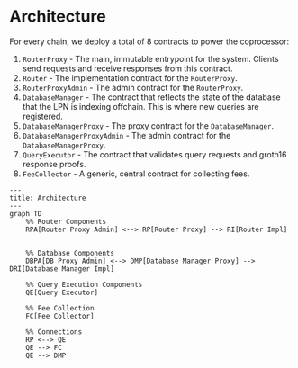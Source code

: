 # Architecture

For every chain, we deploy a total of 8 contracts to power the coprocessor:

1. `RouterProxy` - The main, immutable entrypoint for the system. Clients send requests and receive responses from this contract.
1. `Router` - The implementation contract for the `RouterProxy`.
1. `RouterProxyAdmin` - The admin contract for the `RouterProxy`.
1. `DatabaseManager` - The contract that reflects the state of the database that the LPN is indexing offchain. This is where new queries are registered.
1. `DatabaseManagerProxy` - The proxy contract for the `DatabaseManager`.
1. `DatabaseManagerProxyAdmin` - The admin contract for the `DatabaseManagerProxy`.
1. `QueryExecutor` - The contract that validates query requests and groth16 response proofs.
1. `FeeCollector` - A generic, central contract for collecting fees.

```mermaid
---
title: Architecture
---
graph TD
    %% Router Components
    RPA[Router Proxy Admin] <--> RP[Router Proxy] --> RI[Router Impl]
    

    %% Database Components
    DBPA[DB Proxy Admin] <--> DMP[Database Manager Proxy] --> DRI[Database Manager Impl]

    %% Query Execution Components
    QE[Query Executor]

    %% Fee Collection
    FC[Fee Collector]

    %% Connections
    RP <--> QE
    QE --> FC
    QE --> DMP

```